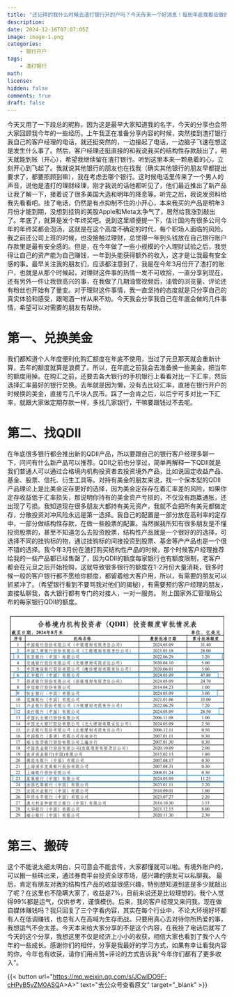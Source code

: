 ```yaml
---
title: "还记得的我什么时候去渣打银行开的户吗？今天传来一个好消息！每到年底我都会做的3件事。"
description: 
date: 2024-12-16T07:07:05Z
image: image-1.png
categories:
    - 银行开户
tags:
    - 渣打银行
math: 
license: 
hidden: false
comments: true
draft: false
---
```



今天又用了一下段总的昵称，因为这是最早大家知道我的名字，今天的分享也会带大家回顾我今年的一些经历。上午我正在准备分享内容的时候，突然接到渣打银行我自己的客户经理的电话，就还挺突然的，一边接起了电话，一边脑子飞速在想这是发生什么事了。然后，客户经理还挺直接的和我说我买的结构性存款敲出了，明天就能到账（开心），希望我继续留在渣打银行。听到这里本来一颗悬着的心，立刻开心到飞起了。我就说其他银行的朋友也在找我（确实其他银行的朋友早都提出要求了，都要照顾到嘛），我在考虑去哪个银行。这时候电话里传来了一个男人的声音，说他是渣打的理财经理，刚才我说的话他都听见了，他们最近推出了新产品让我了解一下，接着说了很多美国大选和明年的降息等。听完之后，我说发资料给我先看看吧。挂了电话，仍然是有点抑制不住的小开心，本来我买的产品是明年3月份才能到期，没想到挂钩的美股Apple和Meta太争气了，居然给我涨到敲出了。年底了，就算是发个年终奖吧。说到这里顺便提一下，估计国内有很多公司今年的年终奖都会泡汤，这就是在这个高度不确定的时代，每个职场人面临的风险。我之前还公司上班的时候，也没接触过理财，总觉得一年到头钱放在自己银行账户存款里是最有安全感的。但是，在今年做了一些小规模的个人理财试验之后，我觉得让自己的资产能为自己赚钱，一年到头能获得额外的收入，这才是让我最有安全感的事。最早关注我的朋友们，应该都注意到了，我是在今年3月份开了渣打的账户，也就是从那个时候起，对理财这件事的热情一发不可收拾，一直分享到现在。还有另外一件让我很高兴的事，在我做了几期油管视频后，油管的浏览量、评论还有粉丝也开始有了量变。对于理财这件事情，我一直坚持的态度就是只分享自己的真实体验和感受，跟喝酒一样从来不劝。今天我会分享我自己在年底会做的几件事情，希望可以对需要的朋友有帮助。


# 第一、兑换美金
我们都知道个人年度便利化购汇额度在年底不使用，当过了元旦那天就会重新计算，去年的额度就算是浪费了。所以，在年底之前我会去准备换一些美金，把当年的额度用掉。在购汇之前，还要去各大银行的手机银行上看看对比一下汇率，然后选择汇率最好的银行兑换。去年就是因为懒，没有去比较汇率，直接在银行开户的时候换的美金，直接亏几千块人民币。踩了一会肯之后，以后宁可多对比一下汇率，就跟大家做定期存款一样，多找几家银行，干嘛要跟钱过不去呢。


# 第二、找QDII
在年底很多银行都会推出新的QDII产品，所以要跟自己的银行客户经理多聊一下，问问有什么新产品可以推荐。QDII之前也分享过，简单再解释一下QDII就是我们普通人可以通过合格境内机构投资者去投资境外产品，比如说固定收益产品、基金、股票、信托、衍生工具等。对持有美金的朋友来说，找一个保本型的QDII产品理论上是比美金定存更好的选择，因为美金定存存在着汇率差的风险，如果你定存收益低于汇率损失，那说明你持有的美金资产亏损的，不仅没有跑赢通胀，还出现了亏损。我知道现在很多朋友大都持有美元资产，我就不会把所有美元都做定存，分散投资对冲风险永远是第一选择。我自己的配置是一部分放在高利率的定存中，一部分做结构性存款，在做一些股票的配置。当然据我所知有很多朋友是不懂投资股票的，甚至不知道怎么去投资股票，结构性产品就是一个很好的的选择，可选择不同的挂钩标的物，通过挂钩标的间接投资到股票、基金等产产品也是一个很不错的选择。我今年3月份在渣打购买结构性产品的时候，那个时候客户经理推荐给我的一些产品都已经售罄了，因为QDII的额度每家银行也有额度限制，老客户都会在元旦之后开始抢购，这就导致很多银行的额度在1-2月份大量消耗，很多时候一般的客户银行都不愿给你额度，都留着给大客户用，所以，有需要的朋友可以抓紧冲了。（希望银行看到不要骂我对他们的揭秘），有需要预约客户经理的朋友，直接私聊我，各大银行都有专门的对接人，一对一服务。
附上国家外汇管理局公布的每家银行QDII的额度。

![alt text](image.png)

# 第三、搬砖
这个不能说太细太明白，只可意会不能言传，大家都懂就可以啦。有境外账户的，可以搬一些砖出来，通过券商平台投资全球市场，感兴趣的朋友可以私聊我。
最后，肯定有朋友对我的结构性产品的收益很感兴趣，特别想知道到底是多少就敲出了呢？在这里也不隐瞒大家了，收益是7%，目前来说还是比较理想的。我个人觉得99%都是运气，仅供参考，谨慎模仿。后来，我的客户经理又来问我，现在做自媒体赚钱吗？我只回复了三个字看内容，其实在每个行业中，不论大环境好坏都有人在低调赚钱，也总有人在高喊为生存而战。只要用真心去对待你所热爱的事，我想运气不会太差。今天本来给大家分享的不是这个内容，在我挂了电话后就写了今天的这个分享，我想这里不仅是经济上小小的收获，相信大家也看到了我个人今年的一些成长。感谢你们的相伴，分享是我最好的学习方式，如果有幸让看我内容的你，今年也有收获，请你们用点赞+评论的方式告诉我“今年你们都有了更多收入”。


{{< button url="<https://mp.weixin.qq.com/s/JCwIDO9F-cHPyB5vZM0ASQ>A>A>" text="去公众号查看原文" target="_blank" >}}
